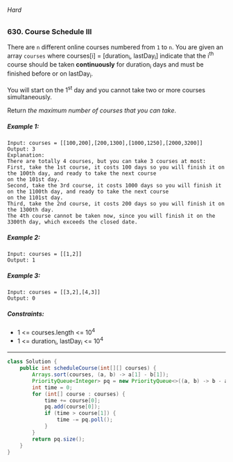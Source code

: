 ###### Hard

### 630. Course Schedule III

There are `n` different online courses numbered from `1` to `n`. You are given an array `courses` where courses[i] = [duration<sub>i</sub>, lastDay<sub>i</sub>] indicate that the i<sup>th</sup> course should be taken **continuously** for duration<sub>i</sub> days and must be finished before or on lastDay<sub>i</sub>.

You will start on the 1<sup>st</sup> day and you cannot take two or more courses simultaneously.

Return _the maximum number of courses that you can take_.

 

##### Example 1:
```
Input: courses = [[100,200],[200,1300],[1000,1250],[2000,3200]]
Output: 3
Explanation: 
There are totally 4 courses, but you can take 3 courses at most:
First, take the 1st course, it costs 100 days so you will finish it on the 100th day, and ready to take the next course
on the 101st day.
Second, take the 3rd course, it costs 1000 days so you will finish it on the 1100th day, and ready to take the next course
on the 1101st day. 
Third, take the 2nd course, it costs 200 days so you will finish it on the 1300th day. 
The 4th course cannot be taken now, since you will finish it on the 3300th day, which exceeds the closed date.
```
##### Example 2:
```
Input: courses = [[1,2]]
Output: 1
```
##### Example 3:
```
Input: courses = [[3,2],[4,3]]
Output: 0
``` 

##### Constraints:

- 1 <= courses.length <= 10<sup>4</sup>
- 1 <= duration<sub>i</sub>, lastDay<sub>i</sub> <= 10<sup>4</sup>

***

```java
class Solution {
    public int scheduleCourse(int[][] courses) {
        Arrays.sort(courses, (a, b) -> a[1] - b[1]);
        PriorityQueue<Integer> pq = new PriorityQueue<>((a, b) -> b - a);
        int time = 0;
        for (int[] course : courses) {
            time += course[0];
            pq.add(course[0]);
            if (time > course[1]) {
                time -= pq.poll();
            }
        }
        return pq.size();
    }
}
```
